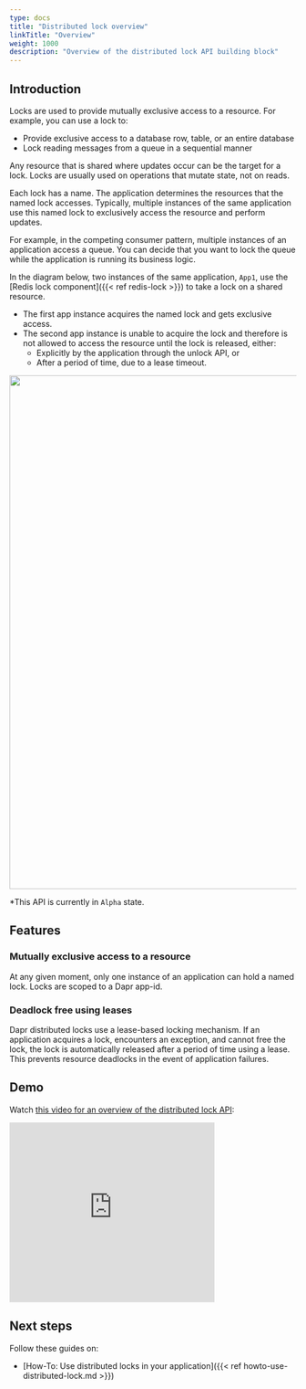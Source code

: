```yaml
---
type: docs
title: "Distributed lock overview"
linkTitle: "Overview"
weight: 1000
description: "Overview of the distributed lock API building block"
---
```


## Introduction
Locks are used to provide mutually exclusive access to a resource. For example, you can use a lock to:

- Provide exclusive access to a database row, table, or an entire database
- Lock reading messages from a queue in a sequential manner

Any resource that is shared where updates occur can be the target for a lock. Locks are usually used on operations that mutate state, not on reads.

Each lock has a name. The application determines the resources that the named lock accesses. Typically, multiple instances of the same application use this named lock to exclusively access the resource and perform updates. 

For example, in the competing consumer pattern, multiple instances of an application access a queue. You can decide that you want to lock the queue while the application is running its business logic.

In the diagram below, two instances of the same application, `App1`, use the [Redis lock component]({{< ref redis-lock >}}) to take a lock on a shared resource. 

- The first app instance acquires the named lock and gets exclusive access. 
- The second app instance is unable to acquire the lock and therefore is not allowed to access the resource until the lock is released, either:
   - Explicitly by the application through the unlock API, or 
   - After a period of time, due to a lease timeout. 

<img src="/images/lock-overview.png" width=900>

*This API is currently in `Alpha` state.

## Features

### Mutually exclusive access to a resource
At any given moment, only one instance of an application can hold a named lock. Locks are scoped to a Dapr app-id.

### Deadlock free using leases
Dapr distributed locks use a lease-based locking mechanism. If an application acquires a lock, encounters an exception, and cannot free the lock, the lock is automatically released after a period of time using a lease. This prevents resource deadlocks in the event of application failures.

## Demo

Watch [this video for an overview of the distributed lock API](https://youtu.be/wLYYOJLt_KQ?t=583):

<div class="embed-responsive embed-responsive-16by9">
<iframe width="360" height="315" src="https://www.youtube-nocookie.com/embed/wLYYOJLt_KQ?start=583" frameborder="0" allow="accelerometer; autoplay; clipboard-write; encrypted-media; gyroscope; picture-in-picture" allowfullscreen></iframe>

## Next steps

Follow these guides on:
- [How-To: Use distributed locks in your application]({{< ref howto-use-distributed-lock.md >}})

